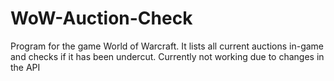 # WoW-Auction-Check
Program for the game World of Warcraft. It lists all current auctions in-game and checks if it has been undercut. Currently not working due to changes in the API

